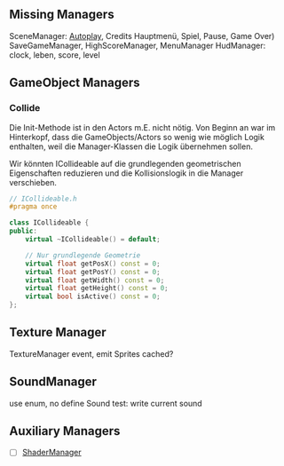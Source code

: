 ## Missing Managers

SceneManager:
[Autoplay](misc/Autoplay.md), Credits Hauptmenü, Spiel, Pause, Game Over)
SaveGameManager,
HighScoreManager,
MenuManager
HudManager: clock, leben, score, level

## GameObject Managers

### Collide

Die Init-Methode ist in den Actors m.E. nicht nötig. Von Beginn an war im Hinterkopf, dass die GameObjects/Actors
so wenig wie möglich Logik enthalten, weil die Manager-Klassen die Logik übernehmen sollen.

Wir könnten ICollideable auf die grundlegenden geometrischen Eigenschaften reduzieren und die Kollisionslogik in die
Manager verschieben.

```c++
// ICollideable.h
#pragma once

class ICollideable {
public:
    virtual ~ICollideable() = default;

    // Nur grundlegende Geometrie
    virtual float getPosX() const = 0;
    virtual float getPosY() const = 0;
    virtual float getWidth() const = 0;
    virtual float getHeight() const = 0;
    virtual bool isActive() const = 0;
};
```

## Texture Manager

TextureManager event, emit Sprites cached?

## SoundManager

use enum, no define
Sound test: write current sound

## Auxiliary Managers

- [ ] [ShaderManager](Manager/ShaderManager.md)